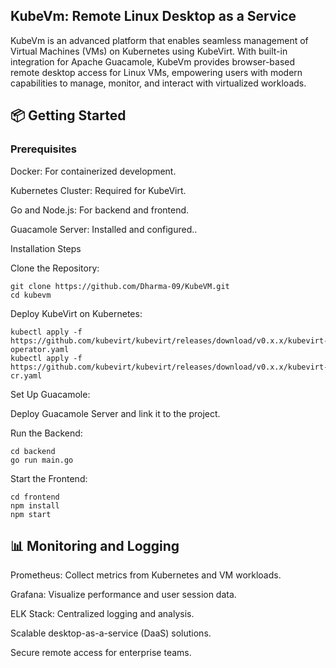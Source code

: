 ## KubeVm: Remote Linux Desktop as a Service

KubeVm is an advanced platform that enables seamless management of Virtual Machines (VMs) on Kubernetes using KubeVirt. With built-in integration for Apache Guacamole, KubeVm provides browser-based remote desktop access for Linux VMs, empowering users with modern capabilities to manage, monitor, and interact with virtualized workloads.

## 📦 Getting Started

### Prerequisites

Docker: For containerized development.

Kubernetes Cluster: Required for KubeVirt.

Go and Node.js: For backend and frontend.

Guacamole Server: Installed and configured..

Installation Steps

Clone the Repository:

```shell
git clone https://github.com/Dharma-09/KubeVM.git
cd kubevm
```

Deploy KubeVirt on Kubernetes:
```shell
kubectl apply -f https://github.com/kubevirt/kubevirt/releases/download/v0.x.x/kubevirt-operator.yaml
kubectl apply -f https://github.com/kubevirt/kubevirt/releases/download/v0.x.x/kubevirt-cr.yaml
```
Set Up Guacamole:

Deploy Guacamole Server and link it to the project.

Run the Backend:

```shell
cd backend
go run main.go
```

Start the Frontend:
```shell
cd frontend
npm install
npm start
```


## 📊 Monitoring and Logging

Prometheus: Collect metrics from Kubernetes and VM workloads.

Grafana: Visualize performance and user session data.

ELK Stack: Centralized logging and analysis.



Scalable desktop-as-a-service (DaaS) solutions.

Secure remote access for enterprise teams.
